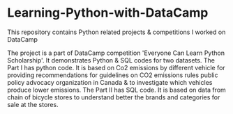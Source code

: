 # Learning-Python-with-DataCamp
This repository contains Python related projects &amp; competitions I worked on DataCamp 

The project is a part of DataCamp competition 'Everyone Can Learn Python Scholarship'. It demonstrates Python & SQL codes for two datasets. 
The Part I has python code. It is based on Co2 emissions by different vehicle for providing recommendations for guidelines on CO2 emissions rules public policy advocacy organization in Canada & to investigate which vehicles produce lower emissions.
The Part II has SQL code. It is based on data from chain of bicycle stores to understand better the brands and categories for sale at the stores.
